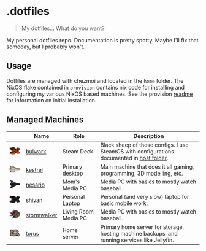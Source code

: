 # .dotfiles
> My dotfiles... What do you want? 

My personal dotfiles repo. Documentation is pretty spotty. Maybe I'll fix that 
someday, but I probably won't. 

## Usage

Dotfiles are managed with chezmoi and located in the `home` folder. The NixOS 
flake contained in `provision` contains nix code for installing and configuring 
my various NixOS based machines. See the provision [readme](./provision/readme.md)
for information on initial installation.

## Managed Machines

| | Name | Role | Description |
|---|---|---|---|
| <img src="./resources/img/ships/bulwark.png" width="100"> | [bulwark](./provision/hosts/bulwark/) | Steam Deck | Black sheep of these configs. I use SteamOS with configurations documented in [host folder](./provision/hosts/bulwark). |
| <img src="./resources/img/ships/kestrel.png" width="100"> | [kestrel](./provision/hosts/kestrel/) | Primary desktop | Main machine that does it all gaming, programming, 3D modelling, etc. |
| <img src="./resources/img/ships/nesario.png" width="100"> | [nesario](./provision/hosts/nesario/) | Mom's Media PC | Media PC with basics to mostly watch baseball. |
| <img src="./resources/img/ships/shivan.png" width="100"> | [shivan](./provision/hosts/shivan/) | Personal Laptop | Personal (and very slow) laptop for basic mobile work. |
| <img src="./resources/img/ships/stormwalker.png" width="100"> | [stormwalker](./provision/hosts/stormwalker/) | Living Room Media PC | Media PC with basics to mostly watch baseball. |
| <img src="./resources/img/ships/torus.png" width="100"> | [torus](./provision/hosts/torus/) | Home server | Primary home server for storage, hosting machine backups, and running services like Jellyfin. |
